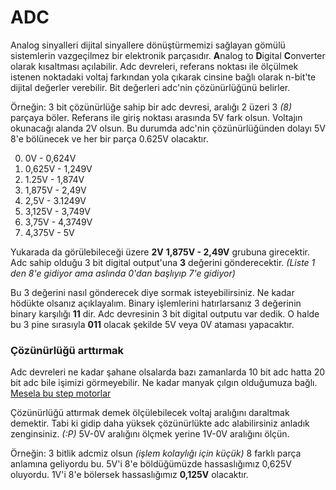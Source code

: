 # ADC

Analog sinyalleri dijital sinyallere dönüştürmemizi sağlayan gömülü sistemlerin vazgeçilmez bir elektronik parçasıdır. **A**nalog to **D**igital **C**onverter olarak kısaltması açılabilir. Adc devreleri, referans noktası ile ölçülmek istenen noktadaki voltaj farkından yola çıkarak cinsine bağlı olarak n-bit'te dijital değerler verebilir. Bit değerleri adc'nin çözünürlüğünü belirler.


Örneğin: 3 bit çözünürlüğe sahip bir adc devresi, aralığı 2 üzeri 3 _(8)_ parçaya böler. Referans ile giriş noktası arasında 5V fark olsun. Voltajın okunacağı alanda 2V olsun. Bu durumda adc'nin çözünürlüğünden dolayı 5V 8'e bölünecek ve her bir parça 0.625V olacaktır.

0. 0V - 0,624V
1. 0,625V - 1,249V
2. 1.25V - 1,874V
3. 1,875V - 2,49V 
4. 2,5V - 3.1249V
5. 3,125V - 3,749V
6. 3,75V - 4,3749V
7. 4,375V - 5V

Yukarada da görülebileceği üzere **2V** **1,875V - 2,49V** grubuna girecektir. Adc sahip olduğu 3 bit digital output'una **3** değerini gönderecektir. _(Liste 1 den 8'e gidiyor ama aslında 0'dan başlıyıp 7'e gidiyor)_

Bu 3 değerini nasıl gönderecek diye sormak isteyebilirsiniz. Ne kadar hödükte olsanız açıklayalım. Binary işlemlerini hatırlarsanız 3 değerinin binary karşılığı **11** dir. Adc devresinin 3 bit digital outputu var dedik. O halde bu 3 pine sırasıyla **011** olacak şekilde 5V veya 0V ataması yapacaktır.


### Çözünürlüğü arttırmak

Adc devreleri ne kadar şahane olsalarda bazı zamanlarda 10 bit adc hatta 20 bit adc bile işimizi görmeyebilir. Ne kadar manyak çılgın olduğumuza bağlı. [Mesela bu step motorlar](https://www.youtube.com/watch?v=1F4-plhdnj0)

Çözünürlüğü attırmak demek ölçülebilecek voltaj aralığını daraltmak demektir. Tabi ki gidip daha yüksek çözünürlükte adc alabilirsiniz anladık zenginsiniz. _(:P)_ 5V-0V aralığını ölçmek yerine 1V-0V aralığını ölçün. 

Örneğin: 3 bitlik adcmiz olsun _(işlem kolaylığı için küçük)_ 8 farklı parça anlamına geliyordu bu. 5V'i 8'e böldüğümüzde hassaslığımız 0,625V oluyordu. 1V'i 8'e bölersek hassaslığımız **0,125V** olacaktır. 